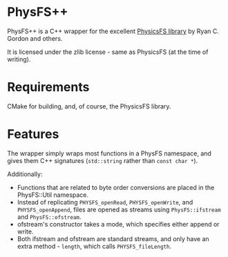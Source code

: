 PhysFS++
========

PhysFS++ is a C++ wrapper for the excellent [PhysicsFS library][1] by Ryan C.
Gordon and others.

[1]: http://icculus.org/physfs

It is licensed under the zlib license - same as PhysicsFS (at the time of 
writing).

Requirements
============
CMake for building, and, of course, the PhysicsFS library.

Features
========
The wrapper simply wraps most functions in a PhysFS namespace, and gives them 
C++ signatures (`std::string` rather than `const char *`).

Additionally:
 - Functions that are related to byte order conversions are placed in the 
PhysFS::Util namespace.
 - Instead of replicating `PHYSFS_openRead`, `PHYSFS_openWrite`, and 
`PHYSFS_openAppend`, files are opened as streams using `PhysFS::ifstream` and 
`PhysFS::ofstream`.
 - ofstream's constructor takes a mode, which specifies either append or write.
 - Both ifstream and ofstream are standard streams, and only have an extra
 method - `length`, which calls `PHYSFS_fileLength`.
